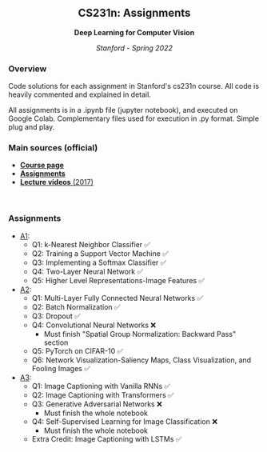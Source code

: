 <h2 align="center">CS231n: Assignments </h2>
<p align="center"><b>Deep Learning for Computer Vision</b></p>
<p align="center"><i>Stanford - Spring 2022</i></p>

### Overview
Code solutions for each assignment in Stanford's cs231n course.
All code is heavily commented and explained in detail.

All assignments is in a .ipynb file (jupyter notebook), and executed on Google Colab. Complementary files used for execution in .py format. Simple plug and play.

### Main sources (official)
* [**Course page**](http://cs231n.stanford.edu/2022/)
* [**Assignments**](http://cs231n.stanford.edu/2022/schedule.html)
* [**Lecture videos** (2017)](https://www.youtube.com/playlist?list=PLC1qU-LWwrF64f4QKQT-Vg5Wr4qEE1Zxk)

<br>

### Assignments

* [A1](assignment1): 
    * Q1: k-Nearest Neighbor Classifier :white_check_mark:
    * Q2: Training a Support Vector Machine :white_check_mark:
    * Q3: Implementing a Softmax Classifier :white_check_mark:
    * Q4: Two-Layer Neural Network :white_check_mark:
    * Q5: Higher Level Representations-Image Features :white_check_mark:
* [A2](assignment2): 
    * Q1: Multi-Layer Fully Connected Neural Networks :white_check_mark:
    * Q2: Batch Normalization :white_check_mark:
    * Q3: Dropout :white_check_mark:
    * Q4: Convolutional Neural Networks :x:
         * Must finish "Spatial Group Normalization: Backward Pass" section
    * Q5: PyTorch on CIFAR-10 :white_check_mark:
    * Q6: Network Visualization-Saliency Maps, Class Visualization, and Fooling Images :white_check_mark:
* [A3](assignment3): 
    * Q1: Image Captioning with Vanilla RNNs :white_check_mark:
    * Q2: Image Captioning with Transformers :white_check_mark:
    * Q3: Generative Adversarial Networks :x:
         * Must finish the whole notebook
    * Q4: Self-Supervised Learning for Image Classification :x:
         * Must finish the whole notebook
    * Extra Credit: Image Captioning with LSTMs :white_check_mark:

<br>
